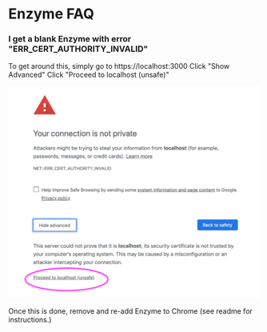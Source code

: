 # Enzyme FAQ


### I get a blank Enzyme with error "ERR_CERT_AUTHORITY_INVALID"

To get around this, simply go to https://localhost:3000
Click "Show Advanced"
Click "Proceed to localhost (unsafe)"

![ssl workaround](./docs/images/ssl-workaround.png)

Once this is done, remove and re-add Enzyme to Chrome (see readme for instructions.)